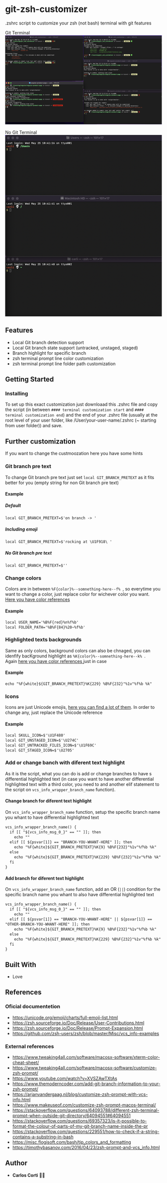 # git-zsh-customizer

.zshrc script to customize your zsh (not bash) terminal with git features

Git Terminal
![alt text](/screenshots/GitTerminal.png)

No Git Terminal
![alt text](/screenshots/NoGitTerminal.png)

## Features

- Local Git branch detection support
- Local Git branch state support (untracked, unstaged, staged)
- Branch highlight for specific branch
- zsh terminal prompt line color customization
- zsh terminal prompt line folder path customization

## Getting Started

### Installing

To set up this exact customization just downloaad this .zshrc file and copy the script (in between `#### terminal customization start` and `#### terminal customization end`) and the end of your .zshrc file (usually at the root level of your user folder, like /User/your-user-name/.zshrc (~ starting from user folder)) and save.

## Further customization

If you want to change the custmoozation here you have some hints

### Git branch pre text

To change Git branch pre text just set `local GIT_BRANCH_PRETEXT` as it fits better for you (empty string for non Git branch pre text)

#### Example

##### Default

```
local GIT_BRANCH_PRETEXT=$'on branch -> '
```

##### Including emoji

```
local GIT_BRANCH_PRETEXT=$'rocking at \U1F918\ '
```

##### No Git branch pre text

```
local GIT_BRANCH_PRETEXT=$''
```

### Change colors

Colors are in between `%F{color}%--somnething-here--f% `, so everytime you want to change a color, just replace color for wichever color you want.<br/>
[Here you have color references ](https://www.tweaking4all.com/software/macosx-software/xterm-color-cheat-sheet/)

#### Example

```
local USER_NAME='%B%F{red}%n%f%b'
local FOLDER_PATH='%B%F{84}%20~%f%b'
```

### Highlighted texts backgrounds

Same as only colors, background colors can also be chnaged, you can idenfify bacKground highlight as `%K{color}%--somnething-here--k% `.<br/>
Again [here you have color references ](https://www.tweaking4all.com/software/macosx-software/xterm-color-cheat-sheet/) just in case

#### Example

```
echo "%F{white}${GIT_BRANCH_PRETEXT}%K{229} %B%F{232}"%1v"%f%b %k"
```

### Icons

Icons are just Unicode emojis, [here you can find a lot of them](https://unicode.org/emoji/charts/full-emoji-list.html). In order to change any, just replace the Unicode reference

#### Example

```
local SKULL_ICON=$'\U1F480'
local GIT_UNSTAGED_ICON=$'\U274C'
local GIT_UNTRACKED_FILES_ICON=$'\U1F69C'
local GIT_STAGED_ICON=$'\U2705'
```

### Add or change banch with diferent text highlight

As it is the script, what you can do is add or change branches to have s differential highlighted text (in case you want to have another differential highlighted text with a third color, you need to and another elif statement to the script on `vcs_info_wrapper_branch_name` function).

#### Change branch for diferent text highlight

On `vcs_info_wrapper_branch_name` function, setup the specific branch name you whant to have differential highlighted text

```
vcs_info_wrapper_branch_name() {
  if [[ "${vcs_info_msg_0_}" == "" ]]; then
    echo ""
  elif [[ ${psvar[1]} == "BRANCH-YOU-WHANT-HERE" ]]; then
    echo "%F{white}${GIT_BRANCH_PRETEXT}%K{9} %B%F{232}"%1v"%f%b %k"
  else
    echo "%F{white}${GIT_BRANCH_PRETEXT}%K{229} %B%F{232}"%1v"%f%b %k"
  fi
}
```

#### Add branch for diferent text highlight

On `vcs_info_wrapper_branch_name` function, add an OR (`||`) condition for the specific branch name you whant to also have differential highlighted text

```
vcs_info_wrapper_branch_name() {
  if [[ "${vcs_info_msg_0_}" == "" ]]; then
    echo ""
  elif [[ ${psvar[1]} == "BRANCH-YOU-WHANT-HERE" || ${psvar[1]} == "OTHER-BRANCH-YOU-WHANT-HERE" ]]; then
    echo "%F{white}${GIT_BRANCH_PRETEXT}%K{9} %B%F{232}"%1v"%f%b %k"
  else
    echo "%F{white}${GIT_BRANCH_PRETEXT}%K{229} %B%F{232}"%1v"%f%b %k"
  fi
}
```

## Built With

- Love

## References

### Oficial documentetion

- https://unicode.org/emoji/charts/full-emoji-list.html
- https://zsh.sourceforge.io/Doc/Release/User-Contributions.html
- https://zsh.sourceforge.io/Doc/Release/Prompt-Expansion.html
- https://github.com/zsh-users/zsh/blob/master/Misc/vcs_info-examples

### External references

- https://www.tweaking4all.com/software/macosx-software/xterm-color-cheat-sheet/
- https://www.tweaking4all.com/software/macosx-software/customize-zsh-prompt/
- https://www.youtube.com/watch?v=XVSZAwTXtAs
- https://www.themoderncoder.com/add-git-branch-information-to-your-zsh-prompt/
- https://arjanvandergaag.nl/blog/customize-zsh-prompt-with-vcs-info.html
- https://www.makeuseof.com/customize-zsh-prompt-macos-terminal/
- https://stackoverflow.com/questions/64093788/different-zsh-terminal-prompt-when-outside-git-directory/64094551#64094551
- https://stackoverflow.com/questions/69357323/is-it-possible-to-format-the-colour-of-parts-of-my-git-branch-name-inside-the-pr
- https://stackoverflow.com/questions/229551/how-to-check-if-a-string-contains-a-substring-in-bash
- https://misc.flogisoft.com/bash/tip_colors_and_formatting
- https://timothybasanov.com/2016/04/23/zsh-prompt-and-vcs_info.html

## Author

- **Carlos Corti** 🤘🤘
